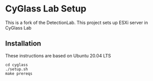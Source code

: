 # CyGlass Lab Setup
This is a fork of the DetectionLab.  This project sets up ESXi server in CyGlass Lab

## Installation
These instructions are based on Ubuntu 20.04 LTS

```
cd cyglass
./setup.sh
make prereqs
```
